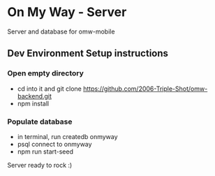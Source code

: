 # On My Way - Server

Server and database for omw-mobile

## Dev Environment Setup instructions

### Open empty directory

- cd into it and git clone https://github.com/2006-Triple-Shot/omw-backend.git
- npm install

### Populate database

- in terminal, run createdb onmyway
- psql connect to onmyway
- npm run start-seed

Server ready to rock :)

